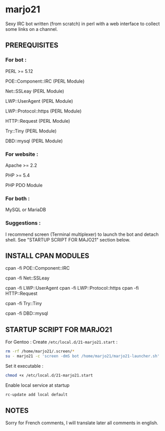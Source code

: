 marjo21
=======

Sexy IRC bot written (from scratch) in perl with a web interface to collect some links on a channel.

PREREQUISITES
-------------

### For bot :

PERL >= 5.12

POE::Component::IRC (PERL Module)

Net::SSLeay (PERL Module)

LWP::UserAgent (PERL Module)

LWP::Protocol::https (PERL Module)

HTTP::Request (PERL Module)

Try::Tiny (PERL Module)

DBD::mysql (PERL Module)


### For website :

Apache >= 2.2

PHP >= 5.4

PHP PDO Module


### For both :

MySQL or MariaDB


### Suggestions :

I recommend screen (Terminal multiplexer) to launch the bot and detach shell.
See "STARTUP SCRIPT FOR MAJO21" section below. 


INSTALL CPAN MODULES
--------------------

cpan -fi POE::Component::IRC

cpan -fi Net::SSLeay 

cpan -fi LWP::UserAgent
cpan -fi LWP::Protocol::https
cpan -fi HTTP::Request

cpan -fi Try::Tiny

cpan -fi DBD::mysql


STARTUP SCRIPT FOR MARJO21
---------------------------

For Gentoo : Create `/etc/local.d/21-marjo21.start` :

```bash
rm -rf /home/marjo21/.screen/*
su - marjo21 -c 'screen -dmS bot /home/marjo21/marjo21-launcher.sh'
``` 

Set it executable : 

```bash
chmod +x /etc/local.d/21-marjo21.start
``` 

Enable local service at startup

```bash
rc-update add local default
``` 

NOTES
-----

Sorry for French comments, I will translate later all comments in english.
